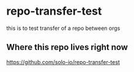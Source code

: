 # repo-transfer-test
this is to test transfer of a repo between orgs

## Where this repo lives right now
https://github.com/solo-io/repo-transfer-test

